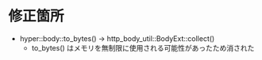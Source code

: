 # 修正箇所
- hyper::body::to_bytes() -> http_body_util::BodyExt::collect()
    - to_bytes() はメモリを無制限に使用される可能性があったため消された